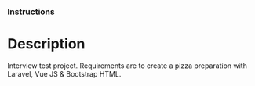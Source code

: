 ### Instructions

# Description
Interview test project. 
Requirements are to create a pizza preparation with Laravel, Vue JS & Bootstrap HTML.
